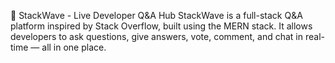 🌊 StackWave - Live Developer Q&A Hub
StackWave is a full-stack Q&A platform inspired by Stack Overflow, built using the MERN stack. It allows developers to ask questions, give answers, vote, comment, and chat in real-time — all in one place.
